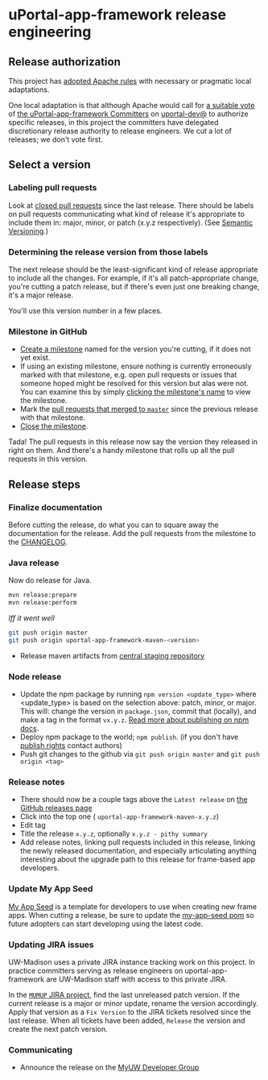 # uPortal-app-framework release engineering

## Release authorization

This project has [adopted Apache rules][] with necessary or pragmatic local adaptations.

One local adaptation is that although Apache would call for
[a suitable vote][Apache Release Policy re Release Approval] of
[the uPortal-app-framework Committers][] on [uportal-dev@][]
to authorize specific releases,
in this project the committers have delegated discretionary release
authority to release engineers. We cut a lot of releases; we don't vote first.

## Select a version

### Labeling pull requests

Look at [closed pull requests][uportal-app-framework closed pull requests]
since the last release. There should be labels on pull requests communicating
what kind of release it's appropriate to include them in: major, minor, or patch
(x.y.z respectively). (See [Semantic Versioning][].)

### Determining the release version from those labels

The next release should be the least-significant kind of release appropriate to
include all the changes. For example, if it's all patch-appropriate change,
you're cutting a patch release, but if there's even just one breaking change,
it's a major release.

You'll use this version number in a few places.

### Milestone in GitHub

+ [Create a milestone][uportal-app-framework milestones]
  named for the version you're cutting, if it does not yet exist.
+ If using an existing milestone, ensure nothing is currently erroneously marked
  with that milestone, e.g. open pull requests or issues that someone hoped
  might be resolved for this version but alas were not. You can examine this by
  simply [clicking the milestone's name][uportal-app-framework milestones]
  to view the milestone.
+ Mark the
  [pull requests that merged to `master`][uportal-app-framework closed pull requests]
  since the previous release with that milestone.
+ [Close the milestone][uportal-app-framework milestones].

Tada! The pull requests in this release now say the version they released in
right on them. And there's a handy milestone that rolls up all the pull requests
in this version.

## Release steps

### Finalize documentation

Before cutting the release, do what you can to square away the documentation for the release. Add the pull requests from the milestone to the [CHANGELOG][].

### Java release

Now do release for Java.

```sh
mvn release:prepare
mvn release:perform
```

_Iff it went well_

```sh
git push origin master
git push origin uportal-app-framework-maven-<version>
```

+ Release maven artifacts from [central staging repository][central Maven staging repository]


### Node release

+ Update the npm package by running `npm version <update_type>` where <update_type> is based on the selection above: patch, minor, or major. This will: change the version in `package.json`, commit that (locally), and make a tag in the format `vx.y.z`. [Read more about publishing on npm docs](https://docs.npmjs.com/getting-started/publishing-npm-packages#updating-the-package).
+ Deploy npm package to the world; `npm publish`. (if you don't have [publish rights][uportal-app-framework access on npm] contact authors)
+ Push git changes to the github via `git push origin master` and `git push origin <tag>`

### Release notes

* There should now be a couple tags above the `Latest release` on [the GitHub releases page][uportal-app-framework releases]
* Click into the top one ( `uportal-app-framework-maven-x.y.z`)
* Edit tag
* Title the release `x.y.z`, optionally `x.y.z - pithy summary`
* Add release notes, linking pull requests included in this release, linking the newly released documentation, and especially articulating anything interesting about the upgrade path to this release for frame-based app developers.

### Update My App Seed

[My App Seed][my-app-seed] is a template for developers to use when creating new frame apps. When cutting a release, be sure to update the [my-app-seed pom][] so future adopters can start developing using the latest code.

### Updating JIRA issues

UW-Madison uses a private JIRA instance tracking work on this project.
In practice committers serving as release engineers on uportal-app-framework are
UW-Madison staff with access to this private JIRA.

In the [`MUMUP` JIRA project][], find the last unreleased patch version. If the
current release is a major or minor update, rename the version accordingly.
Apply that version as a `Fix Version` to the JIRA tickets resolved since the
last release. When all tickets have been added, `Release` the version and
create the next patch version.

### Communicating

* Announce the release on the [MyUW Developer Group][]


[Semantic Versioning]: http://semver.org/
[uportal-app-framework closed pull requests]: https://github.com/uPortal-Project/uportal-app-framework/pulls?q=is%3Apr+is%3Aclosed
[uportal-app-framework milestones]: https://github.com/uPortal-Project/uportal-app-framework/milestones
[CHANGELOG]: ../CHANGELOG.md
[uportal-app-framework access on npm]: https://www.npmjs.com/package/@uportal/app-framework/access
[central Maven staging repository]: https://oss.sonatype.org/#stagingRepositories
[uportal-app-framework releases]: https://github.com/uPortal-Project/uportal-app-framework/releases
[MyUW Developer Group]: https://groups.google.com/forum/#!forum/myuw-developers
[adopted Apache rules]: https://github.com/uPortal-Project/uportal-app-framework/blob/master/committers.md#rules
[Apache Release Policy re Release Approval]: http://www.apache.org/legal/release-policy.html#release-approval
[the uPortal-app-framework Committers]: https://github.com/uPortal-Project/uportal-app-framework/blob/master/committers.md#who-are-the-committers
[uportal-dev@]: https://groups.google.com/a/apereo.org/forum/#!forum/uportal-dev
[my-app-seed]: https://github.com/UW-Madison-DoIT/my-app-seed
[my-app-seed pom]: https://github.com/UW-Madison-DoIT/my-app-seed/blob/master/pom.xml
[`MUMUP` JIRA project]: https://jira.doit.wisc.edu/jira/projects/MUMUP?selectedItem=com.atlassian.jira.jira-projects-plugin%3Arelease-page&status=unreleased
